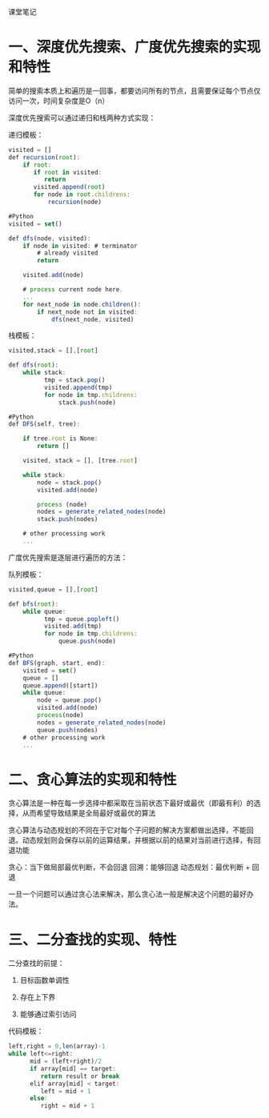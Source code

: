 ﻿课堂笔记


# 一、深度优先搜索、广度优先搜索的实现和特性


简单的搜索本质上和遍历是一回事，都要访问所有的节点，且需要保证每个节点仅访问一次，时间复杂度是O（n）


深度优先搜索可以通过递归和栈两种方式实现：


递归模板：

```javascript
visited = []
def recursion(root):
    if root:
       if root in visited:
          return
       visited.append(root)
       for node in root.childrens:
           recursion(node)
```

```javascript
#Python
visited = set() 

def dfs(node, visited):
    if node in visited: # terminator
    	# already visited 
    	return 

	visited.add(node) 

	# process current node here. 
	...
	for next_node in node.children(): 
		if next_node not in visited: 
			dfs(next_node, visited)
```

栈模板：


```javascript
visited,stack = [],[root]

def dfs(root):
    while stack:
          tmp = stack.pop()
          visited.append(tmp)
          for node in tmp.childrens:
              stack.push(node)
```

```javascript
#Python
def DFS(self, tree): 

	if tree.root is None: 
		return [] 

	visited, stack = [], [tree.root]

	while stack: 
		node = stack.pop() 
		visited.add(node)

		process (node) 
		nodes = generate_related_nodes(node) 
		stack.push(nodes) 

	# other processing work 
	...
```


广度优先搜索是逐层进行遍历的方法：

队列模板：

```javascript
visited,queue = [],[root]

def bfs(root):
    while queue:
          tmp = queue.popleft()
          visited.add(tmp)
          for node in tmp.childrens:
              queue.push(node)
```


```javascript
#Python
def BFS(graph, start, end):
    visited = set()
	queue = [] 
	queue.append([start]) 
	while queue: 
		node = queue.pop() 
		visited.add(node)
		process(node) 
		nodes = generate_related_nodes(node) 
		queue.push(nodes)
	# other processing work 
	...
```

# 二、贪心算法的实现和特性


贪心算法是一种在每一步选择中都采取在当前状态下最好或最优（即最有利）的选择，从而希望导致结果是全局最好或最优的算法


贪心算法与动态规划的不同在于它对每个子问题的解决方案都做出选择，不能回退。动态规划则会保存以前的运算结果，并根据以前的结果对当前进行选择，有回退功能

贪心：当下做局部最优判断，不会回退
回溯：能够回退
动态规划：最优判断 + 回退


一旦一个问题可以通过贪心法来解决，那么贪心法一般是解决这个问题的最好办法。



# 三、二分查找的实现、特性


二分查找的前提：

1. 目标函数单调性

2. 存在上下界

3. 能够通过索引访问


代码模板：

```javascript
left,right = 0,len(array)-1
while left<=right:
      mid = (left+right)/2
      if array[mid] == target:
         return result or break
      elif array[mid] < target:
         left = mid + 1
      else:
         right = mid + 1
```

